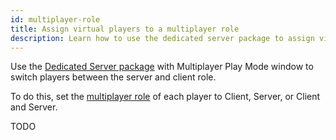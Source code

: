 ```yaml
---
id: multiplayer-role
title: Assign virtual players to a multiplayer role
description: Learn how to use the dedicated server package to assign virtual players to a multiplayer role.
---
```


Use the [Dedicated Server package](https://docs.unity3d.com/Packages/com.unity.dedicated-server@1.0/manual/index.html) with Multiplayer Play Mode window to switch players between the server and client role.

To do this, set the [multiplayer role](https://docs.unity3d.com/Packages/com.unity.dedicated-server@1.0/manual/multiplayer-roles.html) of each player to Client, Server, or Client and Server.

TODO